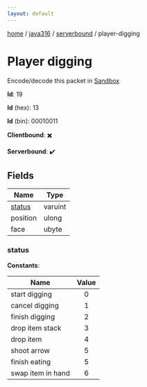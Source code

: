```yaml
---
layout: default
---
```


[home](/)  /  [java316](/protocol/java316)  /  [serverbound](/protocol/java316/serverbound)  /  player-digging

# Player digging

Encode/decode this packet in [Sandbox](../../../sandbox/java316#Serverbound.PlayerDigging)

**Id**: 19

**Id** (hex): 13

**Id** (bin): 00010011

**Clientbound**: ✖️

**Serverbound**: ✔️

## Fields

Name | Type
---|---
[status](#status) | varuint
position | ulong
face | ubyte

### status

**Constants**:

Name | Value
---|:---:
start digging | 0
cancel digging | 1
finish digging | 2
drop item stack | 3
drop item | 4
shoot arrow | 5
finish eating | 5
swap item in hand | 6

